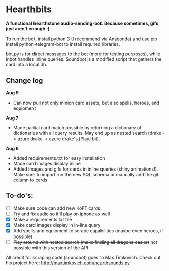 # Hearthbits

**A functional hearthstone audio-sending-bot. Because sometimes, gifs just aren't enough :)**

To run the bot, install python 3 (I recommend via Anaconda) and use pip install python-telegram-bot to install required libraries. 

bot.py is for direct messages to the bot (more for testing purposes), while inbot handles inline queries. Soundbot is a modified script that gathers the card into a local db.

## Change log
**Aug 9**
* Can now pull not only minion card assets, but also spells, heroes, and equipment

**Aug 7**
* Made partial card match possible by returning a dictionary of dictionaries with all query results. May end up as nested search (drake -> azure drake -> azure drake's [Play] bit).

**Aug 6**
* Added requirements.txt for easy installation
* Made card images display inline
* Added images and gifs for cards in inline queries (shiny animations!). Make sure to import run the new SQL schema or manually add the gif column to cards

## To-do's:
- [ ] Make sure code can add new KoFT cards
- [ ] Try and fix audio so it'll play on iphone as well
- [x] Make a requirements.txt file
- [x] Make card images display in in-line query
- [x] Add spells and equipment to scrape capabilities (maybe even heroes, if possible)
- [ ] ~~Play around with nested search (make finding all dragons easier)~~ not possible with this version of the API

All credit for scraping code (soundbot) goes to Max Timkovich. Check out his project here: http://maxtimkovich.com/hearthsounds.py
